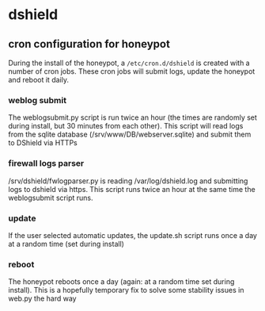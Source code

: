 # dshield

## cron configuration for honeypot

During the install of the honeypot, a ```/etc/cron.d/dshield``` is created with a number of cron jobs. These cron jobs will submit logs, update the honeypot and reboot it daily.

### weblog submit

The weblogsubmit.py script is run twice an hour (the times are randomly set during install, but 30 minutes from each other). This script will read logs from the sqlite database (/srv/www/DB/webserver.sqlite) and submit them to DShield via HTTPs

### firewall logs parser

/srv/dshield/fwlogparser.py is reading /var/log/dshield.log and submitting logs to dshield via https. This script runs twice an hour at the same time the weblogsubmit script runs.

### update

If the user selected automatic updates, the update.sh script runs once a day at a random time (set during install)

### reboot

The honeypot reboots once a day (again: at a random time set during install). This is a hopefully temporary fix to solve some stability issues in web.py the hard way

